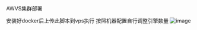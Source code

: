 AWVS集群部署

安装好docker后上传此脚本到vps执行
按照机器配置自行调整引擎数量
![image](https://user-images.githubusercontent.com/97623253/162744806-bfaa6c49-dda4-494b-99dd-eda001458b29.png)
